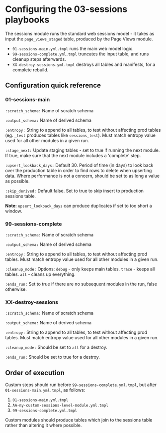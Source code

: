 # Configuring the 03-sessions playbooks

The sessions module runs the standard web sessions model - it takes as input the `page_views_staged` table, produced by the Page Views module.

 - `01-sessions-main.yml.tmpl` runs the main web model logic.
 - `99-sessions-complete.yml.tmpl` truncates the input table, and runs cleanup steps afterwards.
 - `XX-destroy-sessions.yml.tmpl` destroys all tables and manifests, for a complete rebuild.

## Configuration quick reference

### 01-sessions-main

`:scratch_schema:`     Name of scratch schema

`:output_schema:`      Name of derived schema

`:entropy:`            String to append to all tables, to test without affecting prod tables (eg. `_test` produces tables like `sessions_test`). Must match entropy value used for all other modules in a given run.

`:stage_next:`         Update staging tables - set to true if running the next module. If true, make sure that the next module includes a 'complete' step.

`:upsert_lookback_days:`    Default 30. Period of time (in days) to look back over the production table in order to find rows to delete when upserting data. Where performance is not a concern, should be set to as long a value as possible.

`:skip_derived:`       Default false. Set to true to skip insert to production sessions table.

**Note:** `upsert_lookback_days` can produce duplicates if set to too short a window.

### 99-sessions-complete

`:scratch_schema:`     Name of scratch schema

`:output_schema:`      Name of derived schema

`:entropy:`            String to append to all tables, to test without affecting prod tables. Must match entropy value used for all other modules in a given run.

`:cleanup_mode:`       Options: `debug` - only keeps main tables. `trace` - keeps all tables. `all` - cleans up everything.

`:ends_run:`           Set to true if there are no subsequent modules in the run, false otherwise.


### XX-destroy-sessions

`:scratch_schema:`     Name of scratch schema

`:output_schema:`      Name of derived schema

`:entropy:`            String to append to all tables, to test without affecting prod tables. Must match entropy value used for all other modules in a given run.

`:cleanup_mode:`       Should be set to `all` for a destroy.

`:ends_run:`           Should be set to true for a destroy.


## Order of execution

Custom steps should run before `99-sessions-complete.yml.tmpl`, but after `01-sessions-main.yml.tmpl`, as follows:

1. `01-sessions-main.yml.tmpl`
2. `AA-my-custom-sessions-level-module.yml.tmpl`
3. `99-sessions-complete.yml.tmpl`

Custom modules should produce tables which join to the sessions table rather than altering it where possible.
